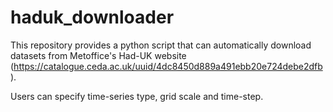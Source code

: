 # haduk_downloader
This repository provides a python script that can automatically download datasets from Metoffice's Had-UK website (https://catalogue.ceda.ac.uk/uuid/4dc8450d889a491ebb20e724debe2dfb).

Users can specify time-series type, grid scale and time-step.
